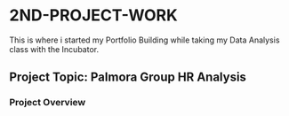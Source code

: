 # 2ND-PROJECT-WORK
This is where i started my Portfolio Building while taking my Data Analysis class with the Incubator.

## Project Topic: Palmora Group HR Analysis

### Project Overview
